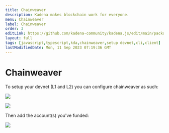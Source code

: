 ```yaml
---
title: Chainweaver
description: Kadena makes blockchain work for everyone.
menu: Chainweaver
label: Chainweaver
order: 3
editLink: https://github.com/kadena-community/kadena.js/edit/main/packages/tools/kda-cli/README.md
layout: full
tags: [javascript,typescript,kda,chainweaver,setup devnet,cli,client]
lastModifiedDate: Mon, 11 Sep 2023 07:19:36 GMT
---
```

# Chainweaver

To setup your devnet (L1 and L2) you can configure chainweaver as such:

![](https://github.com/kadena-community/kadena.js/assets/1508400/41896656-e660-4814-b3bb-c4d68278a61d)

![](https://github.com/kadena-community/kadena.js/assets/1508400/91dc0b3b-388c-4e59-9401-4f80ce2bdaf9)

Then add the account(s) you've funded:

![](https://github.com/kadena-community/kadena.js/assets/1508400/b15c7d1b-0c4e-474e-bf75-10a569b003ae)
